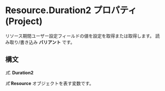 
# Resource.Duration2 プロパティ (Project)

リソース期間ユーザー設定フィールドの値を設定を取得または取得します。 読み取り/書き込み **バリアント** です。


## 構文

 _式_. **Duration2**

 _式_ **Resource** オブジェクトを表す変数です。

